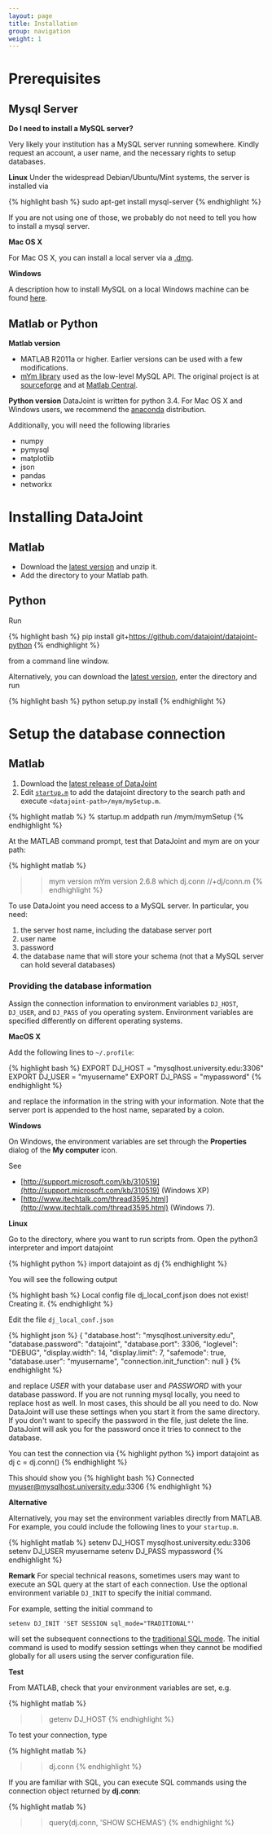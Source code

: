 ```yaml
---
layout: page
title: Installation
group: navigation
weight: 1
---
```


# Prerequisites

## Mysql Server
**Do I need to install a MySQL server?**

Very likely your institution has a MySQL server running somewhere. Kindly request an account, a user name, and the necessary rights to setup databases. 

**Linux**
Under the widespread Debian/Ubuntu/Mint systems, the server is installed via

{% highlight bash %}
sudo apt-get install mysql-server
{% endhighlight %}

If you are not using one of those, we probably do not need to tell you how to install a mysql server. 

**Mac OS X**

For Mac OS X, you can install a local server via a [.dmg](http://dev.mysql.com/doc/mysql-macosx-excerpt/5.7/en/macosx-installation-pkg.html).

**Windows**

A description how to install MySQL on a local Windows machine can be found [here](http://dev.mysql.com/doc/refman/5.5/en/mysql-installer.html).

## Matlab or Python
**Matlab version**

* MATLAB R2011a or higher.  Earlier versions can be used with a few modifications. 
* [mYm library](https://github.com/datajoint/mym) used as the low-level MySQL API.  The original project is at [sourceforge](http://sourceforge.net/projects/mym/) and at [Matlab Central](http://www.mathworks.com/matlabcentral/linkexchange/links/1313-mysql-connector-mym).

**Python version**
DataJoint is written for python 3.4. For Mac OS X and Windows users, we recommend the [anaconda](http://continuum.io/downloads) distribution.  

Additionally, you will need the following libraries

* numpy
* pymysql	
* matplotlib
* json
* pandas
* networkx

# Installing DataJoint

## Matlab

* Download the [latest version](https://github.com/datajoint/datajoint-matlab/archive/master.zip) and unzip it.
* Add the directory to your Matlab path.

## Python

Run

{% highlight bash %}
pip install git+https://github.com/datajoint/datajoint-python
{% endhighlight %}

from a command line window. 

Alternatively, you can download the [latest version](https://github.com/datajoint/datajoint-python/archive/master.zip), enter the directory and run

{% highlight bash %}
python setup.py install
{% endhighlight %}

# Setup the database connection

## Matlab

1. Download the [latest release of DataJoint](https://github.com/datajoint/datajoint-matlab/releases)
1. Edit [`startup.m`](http://www.mathworks.com/help/matlab/ref/startup.html) to add the datajoint directory to the search path and execute `<datajoint-path>/mym/mySetup.m`.

{% highlight matlab %}
% startup.m
addpath <datajoint path>
run <datajoint-path>/mym/mymSetup
{% endhighlight %}

At the MATLAB command prompt, test that DataJoint and mym are on your path:

{% highlight matlab %}
>> mym version
mYm version 2.6.8
>> which dj.conn
/<datajoint-path>/+dj/conn.m 
{% endhighlight %}

To use DataJoint you need access to a MySQL server. In particular, you need:

1. the server host name, including the database server port 
1. user name
1. password
1. the database name that will store your schema (not that a MySQL server can hold several databases)

### Providing the database information
Assign the connection information to environment variables `DJ_HOST`, `DJ_USER`, and `DJ_PASS` of you operating system. Environment variables are specified differently on different operating systems. 

**MacOS X**

Add the following lines to `~/.profile`:

{% highlight bash %}
EXPORT DJ_HOST = "mysqlhost.university.edu:3306"    
EXPORT DJ_USER = "myusername"
EXPORT DJ_PASS = "mypassword"
{% endhighlight %}

and replace the information in the string with your information. Note that the server port is appended to the host name, separated by a colon.

**Windows**

On Windows, the environment variables are set through the **Properties** dialog of the **My computer** icon. 

See 

* [http://support.microsoft.com/kb/310519](http://support.microsoft.com/kb/310519) (Windows XP)
* [http://www.itechtalk.com/thread3595.html](http://www.itechtalk.com/thread3595.html) (Windows 7).

**Linux**

Go to the directory, where you want to run scripts from. Open the python3 interpreter and import datajoint

{% highlight python %}
import datajoint as dj
{% endhighlight %}

You will see the following output

{% highlight bash %}
Local config file dj_local_conf.json does not exist! Creating it.
{% endhighlight %}

Edit the file `dj_local_conf.json`

{% highlight json %}
{
    "database.host": "mysqlhost.university.edu",
    "database.password": "datajoint",
    "database.port": 3306,
    "loglevel": "DEBUG",
    "display.width": 14,
    "display.limit": 7,
    "safemode": true,
    "database.user": "myusername",
    "connection.init_function": null
}
{% endhighlight %}

and replace *USER* with your database user and *PASSWORD* with your database password. If you are not running mysql locally, you need to replace host as well. In most cases, this should be all you need to do. Now DataJoint will use these settings when you start it from the same directory. If you don't want to specify the password in the file, just delete the line. DataJoint will ask you for the password once it tries to connect to the database.

You can test the connection via
{% highlight python %}
import datajoint as dj
c = dj.conn()
{% endhighlight %}

This should show you 
{% highlight bash %}
Connected myuser@mysqlhost.university.edu:3306
{% endhighlight %}


<!-- Add the following lines to `~/.bashrc` (or `~/.zshrc` if you are fancy) or `~/.profile`:

{% highlight bash %}
EXPORT DJ_HOST = "mysqlhost.university.edu:3306"    
EXPORT DJ_USER = "myusername"
EXPORT DJ_PASS = "mypassword"
{% endhighlight %}

and replace the information in the string with your information. Note that the server port is appended to the host name, separated by a colon.
 -->



**Alternative**

Alternatively, you may set the environment variables directly from MATLAB. For example, you could include the following lines to your `startup.m`.

{% highlight matlab %}
setenv DJ_HOST mysqlhost.university.edu:3306    
setenv DJ_USER myusername
setenv DJ_PASS mypassword
{% endhighlight %}

**Remark**
For special technical reasons, sometimes users may want to execute an SQL query at the start of each connection. Use the optional environment variable `DJ_INIT` to specify the initial command. 

For example, setting the initial command to
```
setenv DJ_INIT 'SET SESSION sql_mode="TRADITIONAL"'
```
will set the subsequent connections to the [traditional SQL mode](http://dev.mysql.com/doc/refman/5.6/en/server-sql-mode.html). The initial command is used to modify session settings when they cannot be modified globally for all users using the server configuration file.

**Test**

From MATLAB, check that your environment variables are set, e.g.

{% highlight matlab %}
>> getenv DJ_HOST
{% endhighlight %}

To test your connection, type

{% highlight matlab %}
>> dj.conn
{% endhighlight %}

If you are familiar with SQL, you can execute SQL commands using the connection object returned by **dj.conn**:

{% highlight matlab %}
>> query(dj.conn, 'SHOW SCHEMAS')
{% endhighlight %}

